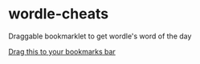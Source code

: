 # wordle-cheats
Draggable bookmarklet to get wordle's word of the day

[Drag this to your bookmarks bar](javascript:window.alert%28JSON.parse%28window.localStorage.getItem%28"nyt-wordle-state"%29%29.solution%29)
